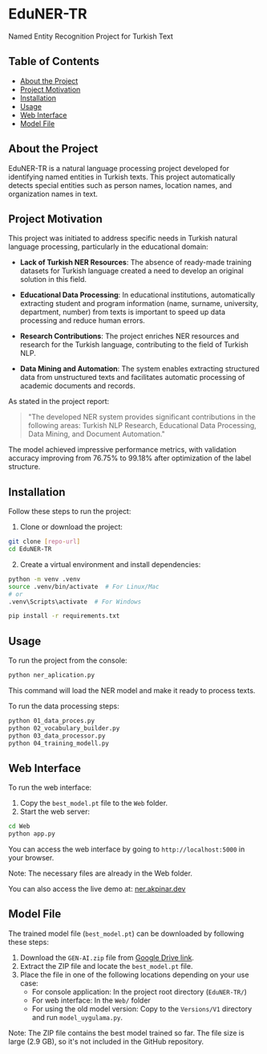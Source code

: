 # EduNER-TR

Named Entity Recognition Project for Turkish Text

## Table of Contents

- [About the Project](#about-the-project)
- [Project Motivation](#project-motivation)
- [Installation](#installation)
- [Usage](#usage)
- [Web Interface](#web-interface)
- [Model File](#model-file)

## About the Project

EduNER-TR is a natural language processing project developed for identifying named entities in Turkish texts. This project automatically detects special entities such as person names, location names, and organization names in text.

## Project Motivation

This project was initiated to address specific needs in Turkish natural language processing, particularly in the educational domain:

- **Lack of Turkish NER Resources**: The absence of ready-made training datasets for Turkish language created a need to develop an original solution in this field.

- **Educational Data Processing**: In educational institutions, automatically extracting student and program information (name, surname, university, department, number) from texts is important to speed up data processing and reduce human errors.

- **Research Contributions**: The project enriches NER resources and research for the Turkish language, contributing to the field of Turkish NLP.

- **Data Mining and Automation**: The system enables extracting structured data from unstructured texts and facilitates automatic processing of academic documents and records.

As stated in the project report:

> "The developed NER system provides significant contributions in the following areas: Turkish NLP Research, Educational Data Processing, Data Mining, and Document Automation."

The model achieved impressive performance metrics, with validation accuracy improving from 76.75% to 99.18% after optimization of the label structure.

## Installation

Follow these steps to run the project:

1. Clone or download the project:
```bash
git clone [repo-url]
cd EduNER-TR
```

2. Create a virtual environment and install dependencies:
```bash
python -m venv .venv
source .venv/bin/activate  # For Linux/Mac
# or
.venv\Scripts\activate  # For Windows

pip install -r requirements.txt
```

## Usage

To run the project from the console:

```bash
python ner_aplication.py
```

This command will load the NER model and make it ready to process texts.

To run the data processing steps:

```bash
python 01_data_proces.py
python 02_vocabulary_builder.py
python 03_data_processor.py
python 04_training_modell.py
```

## Web Interface

To run the web interface:

1. Copy the `best_model.pt` file to the `Web` folder.
2. Start the web server:

```bash
cd Web
python app.py
```

You can access the web interface by going to `http://localhost:5000` in your browser.

Note: The necessary files are already in the Web folder.

You can also access the live demo at: [ner.akpinar.dev](https://ner.akpinar.dev)

## Model File

The trained model file (`best_model.pt`) can be downloaded by following these steps:

1. Download the `GEN-AI.zip` file from [Google Drive link](https://drive.google.com/drive/folders/1A-RiqPyJgV_oFBVPUTNzkqpkVwcp_KLA?usp=drive_link).
2. Extract the ZIP file and locate the `best_model.pt` file.
3. Place the file in one of the following locations depending on your use case:
   - For console application: In the project root directory (`EduNER-TR/`)
   - For web interface: In the `Web/` folder
   - For using the old model version: Copy to the `Versions/V1` directory and run `model_uygulama.py`.

Note: The ZIP file contains the best model trained so far. The file size is large (2.9 GB), so it's not included in the GitHub repository. 